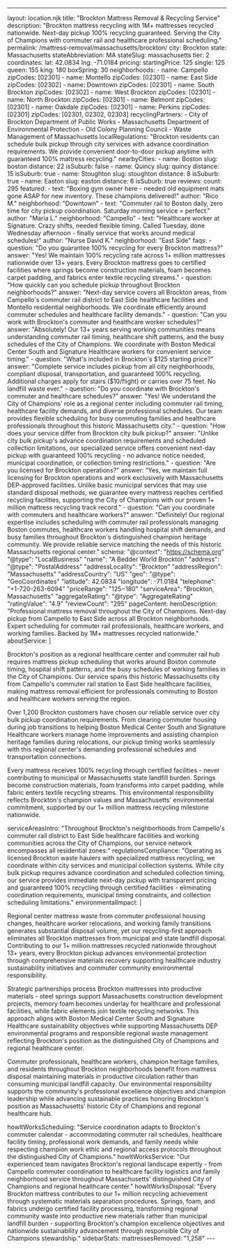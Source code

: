 ---
layout: location.njk
title: "Brockton Mattress Removal & Recycling Service"
description: "Brockton mattress recycling with 1M+ mattresses recycled nationwide. Next-day pickup 100% recycling guaranteed. Serving the City of Champions with commuter rail and healthcare professional scheduling."
permalink: /mattress-removal/massachusetts/brockton/
city: Brockton state: Massachusetts stateAbbreviation: MA stateSlug: massachusetts tier: 2 coordinates: lat: 42.0834 lng: -71.0184 pricing: startingPrice: 125 single: 125 queen: 155 king: 180 boxSpring: 30 neighborhoods: - name: Campello zipCodes: [02301] - name: Montello zipCodes: [02301] - name: East Side zipCodes: [02302] - name: Downtown zipCodes: [02301] - name: South Brockton zipCodes: [02302] - name: West Brockton zipCodes: [02301] - name: North Brockton zipCodes: [02301] - name: Belmont zipCodes: [02301] - name: Oakdale zipCodes: [02301] - name: Perkins zipCodes: [02301] zipCodes: [02301, 02302, 02303] recyclingPartners: - City of Brockton Department of Public Works - Massachusetts Department of Environmental Protection - Old Colony Planning Council - Waste Management of Massachusetts localRegulations: "Brockton residents can schedule bulk pickup through city services with advance coordination requirements. We provide convenient door-to-door pickup anytime with guaranteed 100% mattress recycling." nearbyCities: - name: Boston slug: boston distance: 22 isSuburb: false - name: Quincy slug: quincy distance: 15 isSuburb: true - name: Stoughton slug: stoughton distance: 8 isSuburb: true - name: Easton slug: easton distance: 6 isSuburb: true reviews: count: 295 featured: - text: "Boxing gym owner here - needed old equipment mats gone ASAP for new inventory. These champions delivered!" author: "Rico M." neighborhood: "Downtown" - text: "Commuter rail to Boston daily, zero time for city pickup coordination. Saturday morning service = perfect." author: "Maria L." neighborhood: "Campello" - text: "Healthcare worker at Signature. Crazy shifts, needed flexible timing. Called Tuesday, done Wednesday afternoon - finally service that works around medical schedules!" author: "Nurse David K." neighborhood: "East Side" faqs: - question: "Do you guarantee 100% recycling for every Brockton mattress?" answer: "Yes! We maintain 100% recycling rate across 1+ million mattresses nationwide over 13+ years. Every Brockton mattress goes to certified facilities where springs become construction materials, foam becomes carpet padding, and fabrics enter textile recycling streams." - question: "How quickly can you schedule pickup throughout Brockton neighborhoods?" answer: "Next-day service covers all Brockton areas, from Campello's commuter rail district to East Side healthcare facilities and Montello residential neighborhoods. We coordinate efficiently around commuter schedules and healthcare facility demands." - question: "Can you work with Brockton's commuter and healthcare worker schedules?" answer: "Absolutely! Our 13+ years serving working communities means understanding commuter rail timing, healthcare shift patterns, and the busy schedules of the City of Champions. We coordinate with Boston Medical Center South and Signature Healthcare workers for convenient service timing." - question: "What's included in Brockton's $125 starting price?" answer: "Complete service includes pickup from all city neighborhoods, compliant disposal, transportation, and guaranteed 100% recycling. Additional charges apply for stairs ($10/flight) or carries over 75 feet. No landfill waste ever." - question: "Do you coordinate with Brockton's commuter and healthcare schedules?" answer: "Yes! We understand the City of Champions' role as a regional center including commuter rail timing, healthcare facility demands, and diverse professional schedules. Our team provides flexible scheduling for busy commuting families and healthcare professionals throughout this historic Massachusetts city." - question: "How does your service differ from Brockton city bulk pickup?" answer: "Unlike city bulk pickup's advance coordination requirements and scheduled collection limitations, our specialized service offers convenient next-day pickup with guaranteed 100% recycling - no advance notice needed, municipal coordination, or collection timing restrictions." - question: "Are you licensed for Brockton operations?" answer: "Yes, we maintain full licensing for Brockton operations and work exclusively with Massachusetts DEP-approved facilities. Unlike basic municipal services that may use standard disposal methods, we guarantee every mattress reaches certified recycling facilities, supporting the City of Champions with our proven 1+ million mattress recycling track record." - question: "Can you coordinate with commuters and healthcare workers?" answer: "Definitely! Our regional expertise includes scheduling with commuter rail professionals managing Boston commutes, healthcare workers handling hospital shift demands, and busy families throughout Brockton's distinguished champion heritage community. We provide reliable service matching the needs of this historic Massachusetts regional center." schema: "@context": "https://schema.org" "@type": "LocalBusiness" "name": "A Bedder World Brockton" "address": "@type": "PostalAddress" "addressLocality": "Brockton" "addressRegion": "Massachusetts" "addressCountry": "US" "geo": "@type": "GeoCoordinates" "latitude": 42.0834 "longitude": -71.0184 "telephone": "+1-720-263-6094" "priceRange": "$125-$180" "serviceArea": "Brockton, Massachusetts" "aggregateRating": "@type": "AggregateRating" "ratingValue": "4.9" "reviewCount": "295" pageContent: heroDescription: "Professional mattress removal throughout the City of Champions. Next-day pickup from Campello to East Side across all Brockton neighborhoods. Expert scheduling for commuter rail professionals, healthcare workers, and working families. Backed by 1M+ mattresses recycled nationwide." aboutService: | <p>Brockton's position as a regional healthcare center and commuter rail hub requires mattress pickup scheduling that works around Boston commute timing, hospital shift patterns, and the busy schedules of working families in the City of Champions. Our service spans this historic Massachusetts city from Campello's commuter rail station to East Side healthcare facilities, making mattress removal efficient for professionals commuting to Boston and healthcare workers serving the region.</p> <p>Over 1,200 Brockton customers have chosen our reliable service over city bulk pickup coordination requirements. From clearing commuter housing during job transitions to helping Boston Medical Center South and Signature Healthcare workers manage home improvements and assisting champion heritage families during relocations, our pickup timing works seamlessly with this regional center's demanding professional schedules and transportation connections.</p> <p>Every mattress receives 100% recycling through certified facilities - never contributing to municipal or Massachusetts state landfill burden. Springs become construction materials, foam transforms into carpet padding, while fabric enters textile recycling streams. This environmental responsibility reflects Brockton's champion values and Massachusetts' environmental commitment, supported by our 1+ million mattress recycling milestone nationwide.</p> serviceAreasIntro: "Throughout Brockton's neighborhoods from Campello's commuter rail district to East Side healthcare facilities and working communities across the City of Champions, our service network encompasses all residential zones:" regulationsCompliance: "Operating as licensed Brockton waste haulers with specialized mattress recycling, we coordinate within city services and municipal collection systems. While city bulk pickup requires advance coordination and scheduled collection timing, our service provides immediate next-day pickup with transparent pricing and guaranteed 100% recycling through certified facilities - eliminating coordination requirements, municipal timing constraints, and collection scheduling limitations." environmentalImpact: | <p>Regional center mattress waste from commuter professional housing changes, healthcare worker relocations, and working family transitions generates substantial disposal volume, yet our recycling-first approach eliminates all Brockton mattresses from municipal and state landfill disposal. Contributing to our 1+ million mattresses recycled nationwide throughout 13+ years, every Brockton pickup advances environmental protection through comprehensive materials recovery supporting healthcare industry sustainability initiatives and commuter community environmental responsibility.</p> <p>Strategic partnerships process Brockton mattresses into productive materials - steel springs support Massachusetts construction development projects, memory foam becomes underlay for healthcare and professional facilities, while fabric elements join textile recycling networks. This approach aligns with Boston Medical Center South and Signature Healthcare sustainability objectives while supporting Massachusetts DEP environmental programs and responsible regional waste management reflecting Brockton's position as the distinguished City of Champions and regional healthcare center.</p> <p>Commuter professionals, healthcare workers, champion heritage families, and residents throughout Brockton neighborhoods benefit from mattress disposal maintaining materials in productive circulation rather than consuming municipal landfill capacity. Our environmental responsibility supports the community's professional excellence objectives and champion leadership while advancing sustainable practices honoring Brockton's position as Massachusetts' historic City of Champions and regional healthcare hub.</p> howItWorksScheduling: "Service coordination adapts to Brockton's commuter calendar - accommodating commuter rail schedules, healthcare facility timing, professional work demands, and family needs while respecting champion work ethic and regional access protocols throughout the distinguished City of Champions." howItWorksService: "Our experienced team navigates Brockton's regional landscape expertly - from Campello commuter coordination to healthcare facility logistics and family neighborhood service throughout Massachusetts' distinguished City of Champions and regional healthcare center." howItWorksDisposal: "Every Brockton mattress contributes to our 1+ million recycling achievement through systematic materials separation procedures. Springs, foam, and fabrics undergo certified facility processing, transforming regional community waste into productive new materials rather than municipal landfill burden - supporting Brockton's champion excellence objectives and nationwide sustainability advancement through responsible City of Champions stewardship." sidebarStats: mattressesRemoved: "1,258" ---